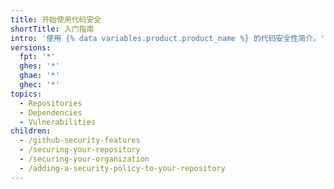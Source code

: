 ```yaml
---
title: 开始使用代码安全
shortTitle: 入门指南
intro: '使用 {% data variables.product.product_name %} 的代码安全性简介。'
versions:
  fpt: '*'
  ghes: '*'
  ghae: '*'
  ghec: '*'
topics:
  - Repositories
  - Dependencies
  - Vulnerabilities
children:
  - /github-security-features
  - /securing-your-repository
  - /securing-your-organization
  - /adding-a-security-policy-to-your-repository
---
```



